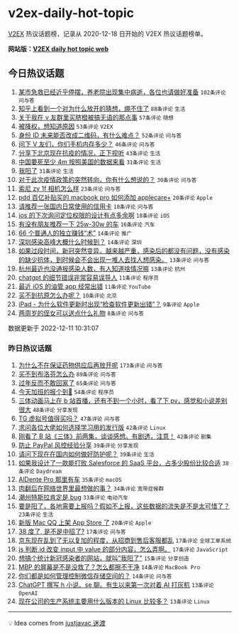 # v2ex-daily-hot-topic

[V2EX](https://www.v2ex.com/) 热议话题榜，记录从 2020-12-18 日开始的 V2EX 热议话题榜单。

**网站版：[V2EX daily hot topic web](https://boojack.github.io/v2ex-daily-hot-topic-web/)**

## 今日热议话题

<!-- TODAY BEGIN -->

1. [某市急救已经近乎停摆，养老院出现集中病逝，各位也请做好准备](https://www.v2ex.com/t/901697) `102条评论` `问与答`
1. [知乎上看到一个对为什么放开的猜想，绷不住了](https://www.v2ex.com/t/901686) `88条评论` `生活`
1. [关于我在 v 友群里买脐橙被搞无语的那点事](https://www.v2ex.com/t/901685) `57条评论` `随想`
1. [被降权，想知道原因](https://www.v2ex.com/t/901675) `53条评论` `V2EX`
1. [身份 ID 未来能否改成二维码，有什么难点？](https://www.v2ex.com/t/901663) `52条评论` `问与答`
1. [问下 V 友们，你们手机内存多少？](https://www.v2ex.com/t/901660) `46条评论` `问与答`
1. [分享下北京现在抗疫的情况，正下视听](https://www.v2ex.com/t/901716) `43条评论` `生活`
1. [中国要死至少 4m 按照美国的数据来看](https://www.v2ex.com/t/901717) `31条评论` `生活`
1. [我阳了](https://www.v2ex.com/t/901667) `31条评论` `生活`
1. [对于此次疫情政策的突然转向，你有什么想说的？](https://www.v2ex.com/t/901743) `30条评论` `问与答`
1. [索尼 zv 1f 相机怎么样](https://www.v2ex.com/t/901670) `23条评论` `问与答`
1. [pdd 百亿补贴买的 macbook pro 如何添加 applecare+](https://www.v2ex.com/t/901662) `20条评论` `Apple`
1. [请推荐一张国内日常使用的信用卡](https://www.v2ex.com/t/901689) `18条评论` `问与答`
1. [ios 的下次询问定位权限的设计有点多余啊](https://www.v2ex.com/t/901671) `18条评论` `iOS`
1. [有没有朋友推荐一下 25w-30w 的车](https://www.v2ex.com/t/901725) `16条评论` `汽车`
1. [66 个普通人的独立赚钱“术”](https://www.v2ex.com/t/901721) `14条评论` `推广`
1. [深圳感染高峰大概什么时候到？](https://www.v2ex.com/t/901690) `14条评论` `深圳`
1. [如果过段时间，新冠突然变异，越来越严重，感染后的都没有问题，没有感染的缺少抗体，到时候会不会出现一堆人去找人想感染。](https://www.v2ex.com/t/901698) `13条评论` `问与答`
1. [杭州最近也没通报感染人数，有人知道啥情况嘛](https://www.v2ex.com/t/901692) `13条评论` `杭州`
1. [chatgpt 的细节错误非常容易误导人](https://www.v2ex.com/t/901696) `11条评论` `程序员`
1. [最近 iOS 的油管 app 经常出错](https://www.v2ex.com/t/901676) `11条评论` `YouTube`
1. [买不到抗原怎么办呢？](https://www.v2ex.com/t/901722) `10条评论` `北京`
1. [iPad - 为什么软件更新时出现“检查软件更新出错”？](https://www.v2ex.com/t/901726) `9条评论` `Apple`
1. [两周岁的侄女可以送点什么礼物](https://www.v2ex.com/t/901683) `8条评论` `问与答`

数据更新于 2022-12-11 10:31:07

<!-- TODAY END -->

### 昨日热议话题

<!-- YESTERDAY BEGIN -->

1. [为什么不在保证药物供应后再放开呢](https://www.v2ex.com/t/901531) `173条评论` `问与答`
1. [买不到布洛芬怎么办](https://www.v2ex.com/t/901507) `89条评论` `问与答`
1. [过年反而不敢回家了](https://www.v2ex.com/t/901483) `65条评论` `问与答`
1. [今天加班的报个到🙋‍](https://www.v2ex.com/t/901489) `54条评论` `程序员`
1. [三体动画马上在 b 站首播，还有不到一个小时，看了下 pv，感觉和小说差别很大](https://www.v2ex.com/t/901482) `48条评论` `分享发现`
1. [TG 虚拟号值得买吗？](https://www.v2ex.com/t/901581) `47条评论` `问与答`
1. [求问各位大佬如何选择学习用的发行版](https://www.v2ex.com/t/901479) `42条评论` `Linux`
1. [刚看了 B 站《三体》前两集，谈谈感想。有剧透，注意！](https://www.v2ex.com/t/901528) `42条评论` `剧集`
1. [防止 PayPal 风控经验分享](https://www.v2ex.com/t/901493) `39条评论` `分享发现`
1. [请问下现在在国内如何做好防护呢？](https://www.v2ex.com/t/901551) `39条评论` `生活`
1. [如果我设计了一款能打败 Salesforce 的 SaaS 平台，占多少股份比较合适](https://www.v2ex.com/t/901529) `38条评论` `Daydream`
1. [AlDente Pro 那里有车](https://www.v2ex.com/t/901505) `35条评论` `macOS`
1. [肉翻后在网络世界里最想做的事？](https://www.v2ex.com/t/901626) `34条评论` `宽带症候群`
1. [潮州特斯拉肯定是 bug](https://www.v2ex.com/t/901595) `33条评论` `电动汽车`
1. [要是阳了，各地需要上报吗？假如不上报，这些数据的流失是不是太可惜了？](https://www.v2ex.com/t/901614) `23条评论` `生活`
1. [新版 Mac QQ 上架 App Store 了](https://www.v2ex.com/t/901526) `20条评论` `Apple`
1. [38 度了, 是不是中招了?](https://www.v2ex.com/t/901594) `17条评论` `问与答`
1. [京东现在乱到了无以复加的程度，从招商到售后客服都乱](https://www.v2ex.com/t/901537) `17条评论` `全球工单系统`
1. [js 判断 id 改变 input 中 value 的部分内容，怎么弄啊。](https://www.v2ex.com/t/901476) `17条评论` `JavaScript`
1. [想搞个统计新冠感染者的网站，就叫”我阳了"](https://www.v2ex.com/t/901637) `15条评论` `分享创造`
1. [MBP 的屏幕是不是没救了？怎么都擦不干净](https://www.v2ex.com/t/901572) `14条评论` `MacBook Pro`
1. [你们都是如何管理控制微信存储空间的？](https://www.v2ex.com/t/901478) `14条评论` `问与答`
1. [ChatGPT 撰写 h 小说、se 聊。有生以来第一次对着 AI 打灰机](https://www.v2ex.com/t/901653) `13条评论` `OpenAI`
1. [现在公司的生产系统主要用什么版本的 Linux 比较多？](https://www.v2ex.com/t/901598) `13条评论` `Linux`

<!-- YESTERDAY END -->

---

💡 Idea comes from [justjavac 迷渡](https://github.com/justjavac/)

